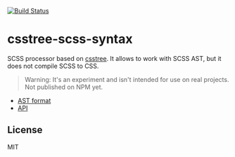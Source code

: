 [![Build Status](https://travis-ci.org/csstree/csstree-scss-syntax.svg?branch=master)](https://travis-ci.org/csstree/csstree-scss-syntax)

# csstree-scss-syntax

SCSS processor based on [csstree](https://github.com/csstree/csstree). It allows to work with SCSS AST, but it does not compile SCSS to CSS.

> Warning: It's an experiment and isn't intended for use on real projects.
> Not published on NPM yet.

- [AST format](docs/ast.md)
- [API](https://github.com/csstree/csstree)

## License

MIT
